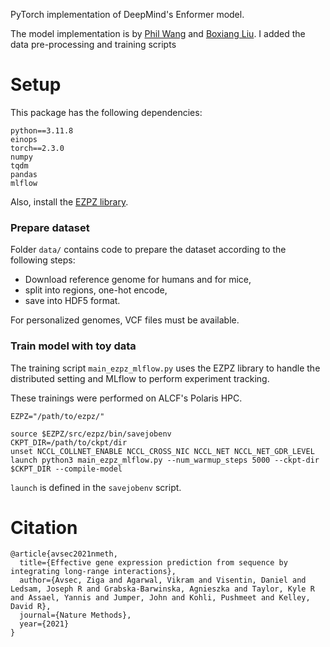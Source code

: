 PyTorch implementation of DeepMind's Enformer model.

The model implementation is by [Phil Wang](https://github.com/lucidrains) and [Boxiang Liu](https://github.com/boxiangliu/). I added the data pre-processing and training scripts



# Setup

This package has the following dependencies:

```
python==3.11.8
einops
torch==2.3.0
numpy
tqdm
pandas
mlflow
```

Also, install the [EZPZ library](https://github.com/saforem2/ezpz).

### Prepare dataset
Folder `data/` contains code to prepare the dataset according to the following steps:
- Download reference genome for humans and for mice,
- split into regions, one-hot encode,
- save into HDF5 format.

For personalized genomes, VCF files must be available.

### Train model with toy data
The training script `main_ezpz_mlflow.py` uses the EZPZ library to handle the distributed setting and MLflow to perform experiment tracking.

These trainings were performed on ALCF's Polaris HPC.

```
EZPZ="/path/to/ezpz/"

source $EZPZ/src/ezpz/bin/savejobenv
CKPT_DIR=/path/to/ckpt/dir
unset NCCL_COLLNET_ENABLE NCCL_CROSS_NIC NCCL_NET NCCL_NET_GDR_LEVEL
launch python3 main_ezpz_mlflow.py --num_warmup_steps 5000 --ckpt-dir $CKPT_DIR --compile-model
```

`launch` is defined in the `savejobenv` script.


# Citation

```
@article{avsec2021nmeth,
  title={Effective gene expression prediction from sequence by integrating long-range interactions},
  author={Avsec, Ziga and Agarwal, Vikram and Visentin, Daniel and Ledsam, Joseph R and Grabska-Barwinska, Agnieszka and Taylor, Kyle R and Assael, Yannis and Jumper, John and Kohli, Pushmeet and Kelley, David R},
  journal={Nature Methods},
  year={2021}
}
```
